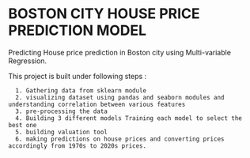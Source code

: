 # BOSTON CITY HOUSE PRICE PREDICTION MODEL

Predicting House price prediction in Boston city using Multi-variable Regression.


This project is built under following steps :

      1. Gathering data from sklearn module
      2. visualizing dataset using pandas and seaborn modules and understanding correlation between various features
      3. pre-processing the data
      4. Building 3 different models Training each model to select the best one
      5. building valuation tool
      6. making predictions on house prices and converting prices accordingly from 1970s to 2020s prices.

